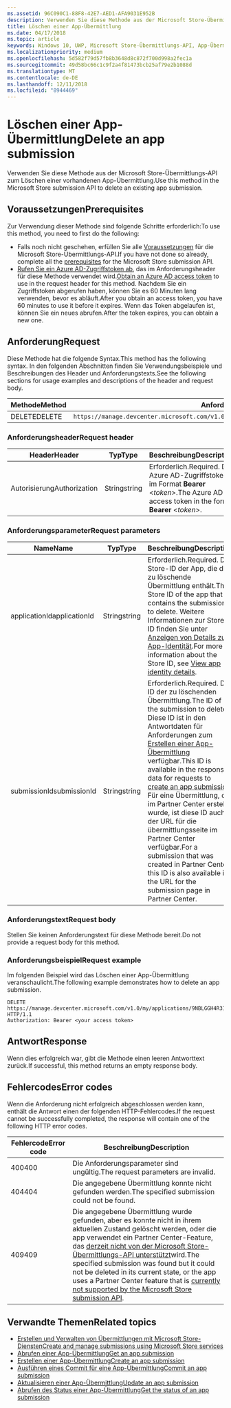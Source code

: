```yaml
---
ms.assetid: 96C090C1-88F8-42E7-AED1-AFA9031E952B
description: Verwenden Sie diese Methode aus der Microsoft Store-Übermittlungs-API zum Löschen einer vorhandenen App-Übermittlung.
title: Löschen einer App-Übermittlung
ms.date: 04/17/2018
ms.topic: article
keywords: Windows 10, UWP, Microsoft Store-Übermittlungs-API, App-Übermittlung, löschen
ms.localizationpriority: medium
ms.openlocfilehash: 5d582f79d57fb8b3648d8c872f700d998a2fec1a
ms.sourcegitcommit: 49d58bc66c1c9f2a4f81473bcb25af79e2b1088d
ms.translationtype: MT
ms.contentlocale: de-DE
ms.lasthandoff: 12/11/2018
ms.locfileid: "8944469"
---
```

# <a name="delete-an-app-submission"></a><span data-ttu-id="41508-104">Löschen einer App-Übermittlung</span><span class="sxs-lookup"><span data-stu-id="41508-104">Delete an app submission</span></span>

<span data-ttu-id="41508-105">Verwenden Sie diese Methode aus der Microsoft Store-Übermittlungs-API zum Löschen einer vorhandenen App-Übermittlung.</span><span class="sxs-lookup"><span data-stu-id="41508-105">Use this method in the Microsoft Store submission API to delete an existing app submission.</span></span>

## <a name="prerequisites"></a><span data-ttu-id="41508-106">Voraussetzungen</span><span class="sxs-lookup"><span data-stu-id="41508-106">Prerequisites</span></span>

<span data-ttu-id="41508-107">Zur Verwendung dieser Methode sind folgende Schritte erforderlich:</span><span class="sxs-lookup"><span data-stu-id="41508-107">To use this method, you need to first do the following:</span></span>

* <span data-ttu-id="41508-108">Falls noch nicht geschehen, erfüllen Sie alle [Voraussetzungen](create-and-manage-submissions-using-windows-store-services.md#prerequisites) für die Microsoft Store-Übermittlungs-API.</span><span class="sxs-lookup"><span data-stu-id="41508-108">If you have not done so already, complete all the [prerequisites](create-and-manage-submissions-using-windows-store-services.md#prerequisites) for the Microsoft Store submission API.</span></span>
* <span data-ttu-id="41508-109">[Rufen Sie ein Azure AD-Zugriffstoken ab](create-and-manage-submissions-using-windows-store-services.md#obtain-an-azure-ad-access-token), das im Anforderungsheader für diese Methode verwendet wird.</span><span class="sxs-lookup"><span data-stu-id="41508-109">[Obtain an Azure AD access token](create-and-manage-submissions-using-windows-store-services.md#obtain-an-azure-ad-access-token) to use in the request header for this method.</span></span> <span data-ttu-id="41508-110">Nachdem Sie ein Zugriffstoken abgerufen haben, können Sie es 60 Minuten lang verwenden, bevor es abläuft.</span><span class="sxs-lookup"><span data-stu-id="41508-110">After you obtain an access token, you have 60 minutes to use it before it expires.</span></span> <span data-ttu-id="41508-111">Wenn das Token abgelaufen ist, können Sie ein neues abrufen.</span><span class="sxs-lookup"><span data-stu-id="41508-111">After the token expires, you can obtain a new one.</span></span>

## <a name="request"></a><span data-ttu-id="41508-112">Anforderung</span><span class="sxs-lookup"><span data-stu-id="41508-112">Request</span></span>

<span data-ttu-id="41508-113">Diese Methode hat die folgende Syntax.</span><span class="sxs-lookup"><span data-stu-id="41508-113">This method has the following syntax.</span></span> <span data-ttu-id="41508-114">In den folgenden Abschnitten finden Sie Verwendungsbeispiele und Beschreibungen des Header und Anforderungstexts.</span><span class="sxs-lookup"><span data-stu-id="41508-114">See the following sections for usage examples and descriptions of the header and request body.</span></span>

| <span data-ttu-id="41508-115">Methode</span><span class="sxs-lookup"><span data-stu-id="41508-115">Method</span></span> | <span data-ttu-id="41508-116">Anforderungs-URI</span><span class="sxs-lookup"><span data-stu-id="41508-116">Request URI</span></span>                                                      |
|--------|------------------------------------------------------------------|
| <span data-ttu-id="41508-117">DELETE</span><span class="sxs-lookup"><span data-stu-id="41508-117">DELETE</span></span>    | ```https://manage.devcenter.microsoft.com/v1.0/my/applications/{applicationId}/submissions/{submissionId}``` |


### <a name="request-header"></a><span data-ttu-id="41508-118">Anforderungsheader</span><span class="sxs-lookup"><span data-stu-id="41508-118">Request header</span></span>

| <span data-ttu-id="41508-119">Header</span><span class="sxs-lookup"><span data-stu-id="41508-119">Header</span></span>        | <span data-ttu-id="41508-120">Typ</span><span class="sxs-lookup"><span data-stu-id="41508-120">Type</span></span>   | <span data-ttu-id="41508-121">Beschreibung</span><span class="sxs-lookup"><span data-stu-id="41508-121">Description</span></span>                                                                 |
|---------------|--------|-----------------------------------------------------------------------------|
| <span data-ttu-id="41508-122">Autorisierung</span><span class="sxs-lookup"><span data-stu-id="41508-122">Authorization</span></span> | <span data-ttu-id="41508-123">String</span><span class="sxs-lookup"><span data-stu-id="41508-123">string</span></span> | <span data-ttu-id="41508-124">Erforderlich.</span><span class="sxs-lookup"><span data-stu-id="41508-124">Required.</span></span> <span data-ttu-id="41508-125">Das Azure AD-Zugriffstoken im Format **Bearer** &lt;*token*&gt;.</span><span class="sxs-lookup"><span data-stu-id="41508-125">The Azure AD access token in the form **Bearer** &lt;*token*&gt;.</span></span> |


### <a name="request-parameters"></a><span data-ttu-id="41508-126">Anforderungsparameter</span><span class="sxs-lookup"><span data-stu-id="41508-126">Request parameters</span></span>

| <span data-ttu-id="41508-127">Name</span><span class="sxs-lookup"><span data-stu-id="41508-127">Name</span></span>        | <span data-ttu-id="41508-128">Typ</span><span class="sxs-lookup"><span data-stu-id="41508-128">Type</span></span>   | <span data-ttu-id="41508-129">Beschreibung</span><span class="sxs-lookup"><span data-stu-id="41508-129">Description</span></span>                                                                 |
|---------------|--------|-----------------------------------------------------------------------------|
| <span data-ttu-id="41508-130">applicationId</span><span class="sxs-lookup"><span data-stu-id="41508-130">applicationId</span></span> | <span data-ttu-id="41508-131">String</span><span class="sxs-lookup"><span data-stu-id="41508-131">string</span></span> | <span data-ttu-id="41508-132">Erforderlich.</span><span class="sxs-lookup"><span data-stu-id="41508-132">Required.</span></span> <span data-ttu-id="41508-133">Die Store-ID der App, die die zu löschende Übermittlung enthält.</span><span class="sxs-lookup"><span data-stu-id="41508-133">The Store ID of the app that contains the submission to delete.</span></span> <span data-ttu-id="41508-134">Weitere Informationen zur Store-ID finden Sie unter [Anzeigen von Details zur App-Identität](https://msdn.microsoft.com/windows/uwp/publish/view-app-identity-details).</span><span class="sxs-lookup"><span data-stu-id="41508-134">For more information about the Store ID, see [View app identity details](https://msdn.microsoft.com/windows/uwp/publish/view-app-identity-details).</span></span>  |
| <span data-ttu-id="41508-135">submissionId</span><span class="sxs-lookup"><span data-stu-id="41508-135">submissionId</span></span> | <span data-ttu-id="41508-136">String</span><span class="sxs-lookup"><span data-stu-id="41508-136">string</span></span> | <span data-ttu-id="41508-137">Erforderlich.</span><span class="sxs-lookup"><span data-stu-id="41508-137">Required.</span></span> <span data-ttu-id="41508-138">Die ID der zu löschenden Übermittlung.</span><span class="sxs-lookup"><span data-stu-id="41508-138">The ID of the submission to delete.</span></span> <span data-ttu-id="41508-139">Diese ID ist in den Antwortdaten für Anforderungen zum [Erstellen einer App-Übermittlung](create-an-app-submission.md) verfügbar.</span><span class="sxs-lookup"><span data-stu-id="41508-139">This ID is available in the response data for requests to [create an app submission](create-an-app-submission.md).</span></span> <span data-ttu-id="41508-140">Für eine Übermittlung, die im Partner Center erstellt wurde, ist diese ID auch in der URL für die übermittlungsseite im Partner Center verfügbar.</span><span class="sxs-lookup"><span data-stu-id="41508-140">For a submission that was created in Partner Center, this ID is also available in the URL for the submission page in Partner Center.</span></span>  |


### <a name="request-body"></a><span data-ttu-id="41508-141">Anforderungstext</span><span class="sxs-lookup"><span data-stu-id="41508-141">Request body</span></span>

<span data-ttu-id="41508-142">Stellen Sie keinen Anforderungstext für diese Methode bereit.</span><span class="sxs-lookup"><span data-stu-id="41508-142">Do not provide a request body for this method.</span></span>


### <a name="request-example"></a><span data-ttu-id="41508-143">Anforderungsbeispiel</span><span class="sxs-lookup"><span data-stu-id="41508-143">Request example</span></span>

<span data-ttu-id="41508-144">Im folgenden Beispiel wird das Löschen einer App-Übermittlung veranschaulicht.</span><span class="sxs-lookup"><span data-stu-id="41508-144">The following example demonstrates how to delete an app submission.</span></span>

```
DELETE https://manage.devcenter.microsoft.com/v1.0/my/applications/9NBLGGH4R315/submissions/1152921504621243610 HTTP/1.1
Authorization: Bearer <your access token>
```

## <a name="response"></a><span data-ttu-id="41508-145">Antwort</span><span class="sxs-lookup"><span data-stu-id="41508-145">Response</span></span>

<span data-ttu-id="41508-146">Wenn dies erfolgreich war, gibt die Methode einen leeren Antworttext zurück.</span><span class="sxs-lookup"><span data-stu-id="41508-146">If successful, this method returns an empty response body.</span></span>

## <a name="error-codes"></a><span data-ttu-id="41508-147">Fehlercodes</span><span class="sxs-lookup"><span data-stu-id="41508-147">Error codes</span></span>

<span data-ttu-id="41508-148">Wenn die Anforderung nicht erfolgreich abgeschlossen werden kann, enthält die Antwort einen der folgenden HTTP-Fehlercodes.</span><span class="sxs-lookup"><span data-stu-id="41508-148">If the request cannot be successfully completed, the response will contain one of the following HTTP error codes.</span></span>

| <span data-ttu-id="41508-149">Fehlercode</span><span class="sxs-lookup"><span data-stu-id="41508-149">Error code</span></span> |  <span data-ttu-id="41508-150">Beschreibung</span><span class="sxs-lookup"><span data-stu-id="41508-150">Description</span></span>   |
|--------|------------------|
| <span data-ttu-id="41508-151">400</span><span class="sxs-lookup"><span data-stu-id="41508-151">400</span></span>  | <span data-ttu-id="41508-152">Die Anforderungsparameter sind ungültig.</span><span class="sxs-lookup"><span data-stu-id="41508-152">The request parameters are invalid.</span></span> |
| <span data-ttu-id="41508-153">404</span><span class="sxs-lookup"><span data-stu-id="41508-153">404</span></span>  | <span data-ttu-id="41508-154">Die angegebene Übermittlung konnte nicht gefunden werden.</span><span class="sxs-lookup"><span data-stu-id="41508-154">The specified submission could not be found.</span></span> |
| <span data-ttu-id="41508-155">409</span><span class="sxs-lookup"><span data-stu-id="41508-155">409</span></span>  | <span data-ttu-id="41508-156">Die angegebene Übermittlung wurde gefunden, aber es konnte nicht in ihrem aktuellen Zustand gelöscht werden, oder die app verwendet ein Partner Center-Feature, das [derzeit nicht von der Microsoft Store-Übermittlungs-API unterstützt](create-and-manage-submissions-using-windows-store-services.md#not_supported)wird.</span><span class="sxs-lookup"><span data-stu-id="41508-156">The specified submission was found but it could not be deleted in its current state, or the app uses a Partner Center feature that is [currently not supported by the Microsoft Store submission API](create-and-manage-submissions-using-windows-store-services.md#not_supported).</span></span> |


## <a name="related-topics"></a><span data-ttu-id="41508-157">Verwandte Themen</span><span class="sxs-lookup"><span data-stu-id="41508-157">Related topics</span></span>

* [<span data-ttu-id="41508-158">Erstellen und Verwalten von Übermittlungen mit Microsoft Store-Diensten</span><span class="sxs-lookup"><span data-stu-id="41508-158">Create and manage submissions using Microsoft Store services</span></span>](create-and-manage-submissions-using-windows-store-services.md)
* [<span data-ttu-id="41508-159">Abrufen einer App-Übermittlung</span><span class="sxs-lookup"><span data-stu-id="41508-159">Get an app submission</span></span>](get-an-app-submission.md)
* [<span data-ttu-id="41508-160">Erstellen einer App-Übermittlung</span><span class="sxs-lookup"><span data-stu-id="41508-160">Create an app submission</span></span>](create-an-app-submission.md)
* [<span data-ttu-id="41508-161">Ausführen eines Commit für eine App-Übermittlung</span><span class="sxs-lookup"><span data-stu-id="41508-161">Commit an app submission</span></span>](commit-an-app-submission.md)
* [<span data-ttu-id="41508-162">Aktualisieren einer App-Übermittlung</span><span class="sxs-lookup"><span data-stu-id="41508-162">Update an app submission</span></span>](update-an-app-submission.md)
* [<span data-ttu-id="41508-163">Abrufen des Status einer App-Übermittlung</span><span class="sxs-lookup"><span data-stu-id="41508-163">Get the status of an app submission</span></span>](get-status-for-an-app-submission.md)
